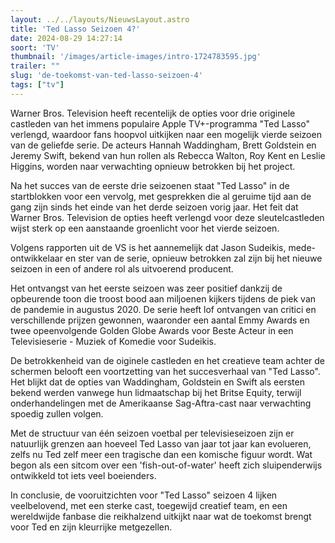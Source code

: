 ```yaml
---
layout: ../../layouts/NieuwsLayout.astro
title: 'Ted Lasso Seizoen 4?'
date: 2024-08-29 14:27:14
soort: 'TV'
thumbnail: '/images/article-images/intro-1724783595.jpg'
trailer: ""
slug: 'de-toekomst-van-ted-lasso-seizoen-4'
tags: ["tv"]
---
```


Warner Bros. Television heeft recentelijk de opties voor drie originele castleden van het immens populaire Apple TV+-programma "Ted Lasso" verlengd, waardoor fans hoopvol uitkijken naar een mogelijk vierde seizoen van de geliefde serie. De acteurs Hannah Waddingham, Brett Goldstein en Jeremy Swift, bekend van hun rollen als Rebecca Walton, Roy Kent en Leslie Higgins, worden naar verwachting opnieuw betrokken bij het project.

Na het succes van de eerste drie seizoenen staat "Ted Lasso" in de startblokken voor een vervolg, met gesprekken die al geruime tijd aan de gang zijn sinds het einde van het derde seizoen vorig jaar. Het feit dat Warner Bros. Television de opties heeft verlengd voor deze sleutelcastleden wijst sterk op een aanstaande groenlicht voor het vierde seizoen.

Volgens rapporten uit de VS is het aannemelijk dat Jason Sudeikis, mede-ontwikkelaar en ster van de serie, opnieuw betrokken zal zijn bij het nieuwe seizoen in een of andere rol als uitvoerend producent. 

Het ontvangst van het eerste seizoen was zeer positief dankzij de opbeurende toon die troost bood aan miljoenen kijkers tijdens de piek van de pandemie in augustus 2020. De serie heeft lof ontvangen van critici en verschillende prijzen gewonnen, waaronder een aantal Emmy Awards en twee opeenvolgende Golden Globe Awards voor Beste Acteur in een Televisieserie - Muziek of Komedie voor Sudeikis.

De betrokkenheid van de oiginele castleden en het creatieve team achter de schermen belooft een voortzetting van het succesverhaal van "Ted Lasso". Het blijkt dat de opties van Waddingham, Goldstein en Swift als eersten bekend werden vanwege hun lidmaatschap bij het Britse Equity, terwijl onderhandelingen met de Amerikaanse Sag-Aftra-cast naar verwachting spoedig zullen volgen.

Met de structuur van één seizoen voetbal per televisieseizoen zijn er natuurlijk grenzen aan hoeveel Ted Lasso van jaar tot jaar kan evolueren, zelfs nu Ted zelf meer een tragische dan een komische figuur wordt. Wat begon als een sitcom over een 'fish-out-of-water' heeft zich sluipenderwijs ontwikkeld tot iets veel boeienders.

In conclusie, de vooruitzichten voor "Ted Lasso" seizoen 4 lijken veelbelovend, met een sterke cast, toegewijd creatief team, en een wereldwijde fanbase die reikhalzend uitkijkt naar wat de toekomst brengt voor Ted en zijn kleurrijke metgezellen.

